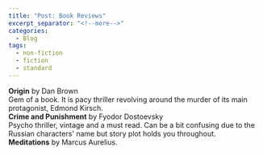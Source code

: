 ```yaml
---
title: "Post: Book Reviews"
excerpt_separator: "<!--more-->"
categories:
  - Blog
tags:
  - non-fiction
  - fiction
  - standard
---
```


<b>Origin</b> by Dan Brown<br>
Gem of a book. It is pacy thriller revolving around the murder of its main protagonist, Edmond Kirsch.<br>
<b>Crime and Punishment</b> by Fyodor Dostoevsky<br>
Psycho thriller, vintage and a must read. Can be a bit confusing due to the Russian characters' name but story plot holds you throughout.<br>
<b>Meditations</b> by Marcus Aurelius.<br>
